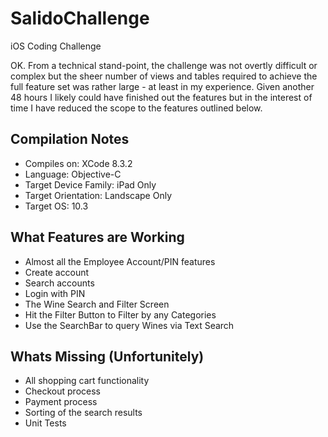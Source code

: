 # SalidoChallenge
iOS Coding Challenge

OK.  From a technical stand-point, the challenge was not overtly difficult or complex but the sheer number of views and tables required to achieve the full feature set was rather large - at least in my experience.  Given another 48 hours I likely could have finished out the features but in the interest of time I have reduced the scope to the features outlined below.

## Compilation Notes
- Compiles on: XCode 8.3.2
- Language: Objective-C
- Target Device Family: iPad Only
- Target Orientation: Landscape Only
- Target OS: 10.3

## What Features are Working
- Almost all the Employee Account/PIN features
 - Create account
 - Search accounts
 - Login with PIN
- The Wine Search and Filter Screen
 - Hit the Filter Button to Filter by any Categories
 - Use the SearchBar to query Wines via Text Search

## Whats Missing (Unfortunitely)
- All shopping cart functionality
- Checkout process
- Payment process
- Sorting of the search results
- Unit Tests


